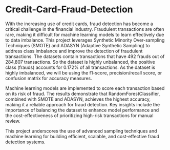 # Credit-Card-Fraud-Detection

With the increasing use of credit cards, fraud detection has become a critical challenge in the financial industry. Fraudulent transactions are often rare, making it difficult for machine learning models to learn effectively due to data imbalance. This project leverages Synthetic Minority Over-sampling Techniques (SMOTE) and ADASYN (Adaptive Synthetic Sampling) to address class imbalance and improve the detection of fraudulent transactions. The datasets contain transactions that have 492 frauds out of 284,807 transactions. So the dataset is highly unbalanced, the positive class (frauds) accounts for 0.172% of all transactions.
As the dataset is highly imbalanced, we will be using the f1-score, precision/recall score, or confusion matrix for accuracy measures.

Machine learning models are implemented to score each transaction based on its risk of fraud. The results demonstrate that RandomForestClassifier, combined with SMOTE and ADASYN, achieves the highest accuracy, making it a reliable approach for fraud detection. Key insights include the importance of balancing the dataset to enhance model performance and the cost-effectiveness of prioritizing high-risk transactions for manual review. 

This project underscores the use of advanced sampling techniques and machine learning for building efficient, scalable, and cost-effective fraud detection systems.
